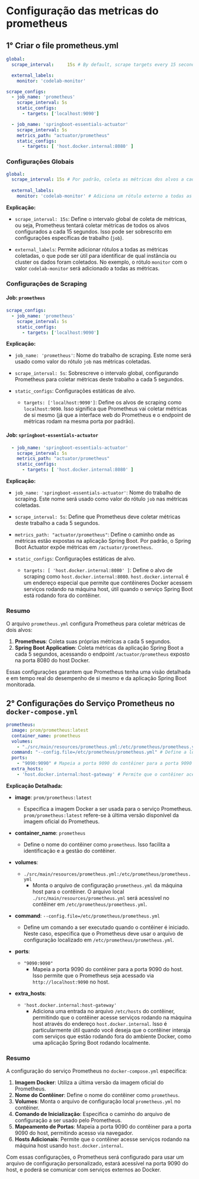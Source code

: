# Configuração das metricas do prometheus

## 1° Criar o file prometheus.yml
```yaml
global:
  scrape_interval:     15s # By default, scrape targets every 15 seconds.

  external_labels:
    monitor: 'codelab-monitor'

scrape_configs:
  - job_name: 'prometheus'
    scrape_interval: 5s
    static_configs:
      - targets: ['localhost:9090']

  - job_name: 'springboot-essentials-actuator'
    scrape_interval: 5s
    metrics_path: "actuator/prometheus"
    static_configs:
      - targets: [ 'host.docker.internal:8080' ]
```
### Configurações Globais

```yaml
global:
  scrape_interval: 15s # Por padrão, coleta as métricas dos alvos a cada 15 segundos.
  
  external_labels:
    monitor: 'codelab-monitor' # Adiciona um rótulo externo a todas as séries temporais coletadas.
```

**Explicação:**

- `scrape_interval: 15s`: Define o intervalo global de coleta de métricas, ou seja, Prometheus tentará coletar métricas de todos os alvos configurados a cada 15 segundos. Isso pode ser sobrescrito em configurações específicas de trabalho (`job`).

- `external_labels`: Permite adicionar rótulos a todas as métricas coletadas, o que pode ser útil para identificar de qual instância ou cluster os dados foram coletados. No exemplo, o rótulo `monitor` com o valor `codelab-monitor` será adicionado a todas as métricas.

### Configurações de Scraping

#### Job: `prometheus`

```yaml
scrape_configs:
  - job_name: 'prometheus'
    scrape_interval: 5s
    static_configs:
      - targets: ['localhost:9090']
```

**Explicação:**

- `job_name: 'prometheus'`: Nome do trabalho de scraping. Este nome será usado como valor do rótulo `job` nas métricas coletadas.

- `scrape_interval: 5s`: Sobrescreve o intervalo global, configurando Prometheus para coletar métricas deste trabalho a cada 5 segundos.

- `static_configs`: Configurações estáticas de alvo.

    - `targets: ['localhost:9090']`: Define os alvos de scraping como `localhost:9090`. Isso significa que Prometheus vai coletar métricas de si mesmo (já que a interface web do Prometheus e o endpoint de métricas rodam na mesma porta por padrão).

#### Job: `springboot-essentials-actuator`

```yaml
  - job_name: 'springboot-essentials-actuator'
    scrape_interval: 5s
    metrics_path: "actuator/prometheus"
    static_configs:
      - targets: [ 'host.docker.internal:8080' ]
```

**Explicação:**

- `job_name: 'springboot-essentials-actuator'`: Nome do trabalho de scraping. Este nome será usado como valor do rótulo `job` nas métricas coletadas.

- `scrape_interval: 5s`: Define que Prometheus deve coletar métricas deste trabalho a cada 5 segundos.

- `metrics_path: "actuator/prometheus"`: Define o caminho onde as métricas estão expostas na aplicação Spring Boot. Por padrão, o Spring Boot Actuator expõe métricas em `/actuator/prometheus`.

- `static_configs`: Configurações estáticas de alvo.

    - `targets: [ 'host.docker.internal:8080' ]`: Define o alvo de scraping como `host.docker.internal:8080`. `host.docker.internal` é um endereço especial que permite que contêineres Docker acessem serviços rodando na máquina host, útil quando o serviço Spring Boot está rodando fora do contêiner.

### Resumo

O arquivo `prometheus.yml` configura Prometheus para coletar métricas de dois alvos:

1. **Prometheus**: Coleta suas próprias métricas a cada 5 segundos.
2. **Spring Boot Application**: Coleta métricas da aplicação Spring Boot a cada 5 segundos, acessando o endpoint `/actuator/prometheus` exposto na porta 8080 do host Docker.

Essas configurações garantem que Prometheus tenha uma visão detalhada e 
em tempo real do desempenho de si mesmo e da aplicação Spring Boot
monitorada.


## 2° Configurações do Serviço Prometheus no `docker-compose.yml`

```yaml
prometheus:
  image: prom/prometheus:latest
  container_name: prometheus
  volumes:
    - "./src/main/resources/prometheus.yml:/etc/prometheus/prometheus.yml" # Copia o arquivo de configuração local para o contêiner.
  command: "--config.file=/etc/prometheus/prometheus.yml" # Define a localização do arquivo de configuração no contêiner.
  ports:
    - "9090:9090" # Mapeia a porta 9090 do contêiner para a porta 9090 do host.
  extra_hosts:
    - 'host.docker.internal:host-gateway' # Permite que o contêiner acesse serviços rodando na máquina host.
```

**Explicação Detalhada:**

- **image**: `prom/prometheus:latest`
    - Especifica a imagem Docker a ser usada para o serviço Prometheus. `prom/prometheus:latest` refere-se à última versão disponível da imagem oficial do Prometheus.

- **container_name**: `prometheus`
    - Define o nome do contêiner como `prometheus`. Isso facilita a identificação e a gestão do contêiner.

- **volumes**:
    - `./src/main/resources/prometheus.yml:/etc/prometheus/prometheus.yml`
        - Monta o arquivo de configuração `prometheus.yml` da máquina host para o contêiner. O arquivo local `./src/main/resources/prometheus.yml` será acessível no contêiner em `/etc/prometheus/prometheus.yml`.

- **command**: `--config.file=/etc/prometheus/prometheus.yml`
    - Define um comando a ser executado quando o contêiner é iniciado. Neste caso, especifica que o Prometheus deve usar o arquivo de configuração localizado em `/etc/prometheus/prometheus.yml`.

- **ports**:
    - `"9090:9090"`
        - Mapeia a porta 9090 do contêiner para a porta 9090 do host. Isso permite que o Prometheus seja acessado via `http://localhost:9090` no host.

- **extra_hosts**:
    - `'host.docker.internal:host-gateway'`
        - Adiciona uma entrada no arquivo `/etc/hosts` do contêiner, permitindo que o contêiner acesse serviços rodando na máquina host através do endereço `host.docker.internal`. Isso é particularmente útil quando você deseja que o contêiner interaja com serviços que estão rodando fora do ambiente Docker, como uma aplicação Spring Boot rodando localmente.

### Resumo

A configuração do serviço Prometheus no `docker-compose.yml` especifica:

1. **Imagem Docker**: Utiliza a última versão da imagem oficial do Prometheus.
2. **Nome do Contêiner**: Define o nome do contêiner como `prometheus`.
3. **Volumes**: Monta o arquivo de configuração local `prometheus.yml` no contêiner.
4. **Comando de Inicialização**: Especifica o caminho do arquivo de configuração a ser usado pelo Prometheus.
5. **Mapeamento de Portas**: Mapeia a porta 9090 do contêiner para a porta 9090 do host, permitindo acesso via navegador.
6. **Hosts Adicionais**: Permite que o contêiner acesse serviços rodando na máquina host usando `host.docker.internal`.

Com essas configurações, o Prometheus será configurado para usar um arquivo de configuração personalizado, estará acessível na porta 9090 do host, e poderá se comunicar com serviços externos ao Docker.